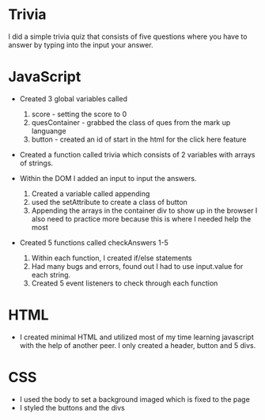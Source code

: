# Trivia

I did a simple  trivia quiz that consists of five questions where you have to 
answer by typing into the input your answer. 

# JavaScript


* Created 3 global variables called
    1.  score - setting the score to 0
    2. quesContainer - grabbed the class of ques from the mark up languange
    3.  button - created an id of start in the html for the click here feature
* Created a function called trivia which consists of  2 variables with arrays of strings.

* Within the DOM I added an input to input the answers. 
    1. Created a variable called appending
    2. used the setAttribute to create a class of button
    3. Appending the arrays in the container div to show up in the browser
I also need to practice more because this is where I needed help the most

* Created 5 functions called checkAnswers 1-5
    1. Within each function, I created if/else statements
    2. Had many bugs and errors, found out I had to use input.value for each string.
    3. Created 5 event listeners to check through each function

# HTML

* I created minimal HTML and utilized most of my time learning javascript with the help
of another peer. I only created a header, button and 5 divs.

# CSS
 * I used the body to set a background imaged which is fixed to the page
 * I styled the buttons and the divs




